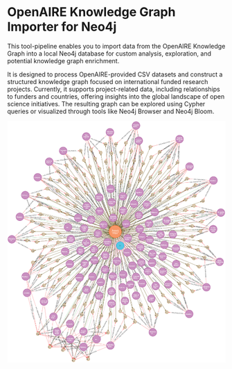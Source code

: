 # OpenAIRE Knowledge Graph Importer for Neo4j
This tool-pipeline enables you to import data from the OpenAIRE Knowledge Graph into a local Neo4j database for custom analysis, exploration, and potential knowledge graph enrichment.

It is designed to process OpenAIRE-provided CSV datasets and construct a structured knowledge graph focused on international funded research projects. Currently, it supports project-related data, including relationships to funders and countries, offering insights into the global landscape of open science initiatives. The resulting graph can be explored using Cypher queries or visualized through tools like Neo4j Browser and Neo4j Bloom.

![Knowledge Graph Example Visualization](assets/graph.png)







